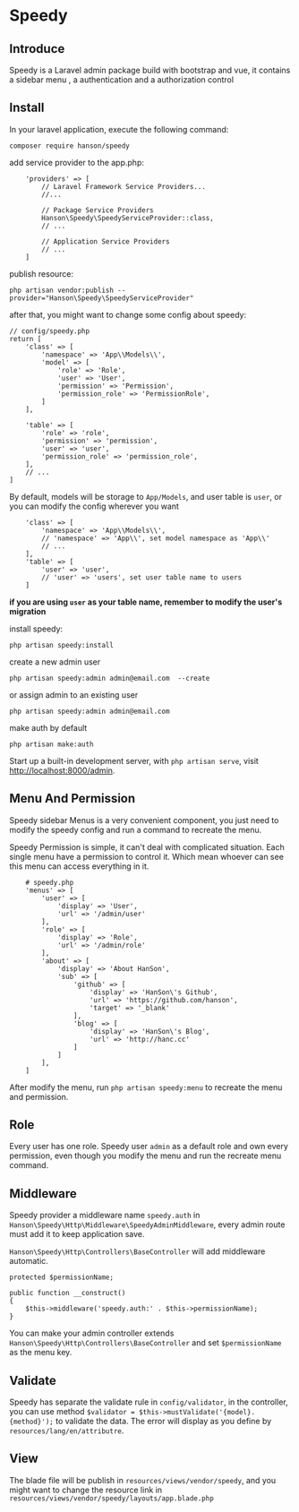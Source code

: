 # Speedy

## Introduce

Speedy is a Laravel admin package build with bootstrap and vue, it contains a sidebar menu , a authentication and 
a authorization control

## Install

In your laravel application, execute the following command:

`composer require hanson/speedy`

add service provider to the app.php:

```
    'providers' => [
        // Laravel Framework Service Providers...
        //...
    
        // Package Service Providers
        Hanson\Speedy\SpeedyServiceProvider::class,
        // ...
    
        // Application Service Providers
        // ...
    ]
```

publish resource:

`php artisan vendor:publish --provider="Hanson\Speedy\SpeedyServiceProvider"`

after that, you might want to change some config about speedy:

```
// config/speedy.php
return [
    'class' => [
        'namespace' => 'App\\Models\\',
        'model' => [
            'role' => 'Role',
            'user' => 'User',
            'permission' => 'Permission',
            'permission_role' => 'PermissionRole',
        ]
    ],

    'table' => [
        'role' => 'role',
        'permission' => 'permission',
        'user' => 'user',
        'permission_role' => 'permission_role',
    ],
    // ...
]
```

By default, models will be storage to `App/Models`, and user table is `user`, or you can modify the config wherever you want

```
    'class' => [
        'namespace' => 'App\\Models\\',
        // 'namespace' => 'App\\', set model namespace as 'App\\'
        // ...
    ],
    'table' => [
        'user' => 'user',
        // 'user' => 'users', set user table name to users
    ]
```

__if you are using `user` as your table name, remember to modify the user's migration__

install speedy:

`php artisan speedy:install`

create a new admin user

`php artisan speedy:admin admin@email.com  --create`

or assign admin to an existing user

`php artisan speedy:admin admin@email.com `

make auth by default

`php artisan make:auth`

Start up a built-in development server, with `php artisan serve`, visit [http://localhost:8000/admin](http://localhost:8000/admin).

## Menu And Permission

Speedy sidebar Menus is a very convenient component, you just need to modify the speedy config and run a command to recreate the menu.

Speedy Permission is simple, it can't deal with complicated situation. Each single menu have a permission to control it. Which mean whoever can see this menu can access everything in it.    

```
    # speedy.php
    'menus' => [
        'user' => [
            'display' => 'User',
            'url' => '/admin/user'
        ],
        'role' => [
            'display' => 'Role',
            'url' => '/admin/role'
        ],
        'about' => [
            'display' => 'About HanSon',
            'sub' => [
                'github' => [
                    'display' => 'HanSon\'s Github',
                    'url' => 'https://github.com/hanson',
                    'target' => '_blank'
                ],
                'blog' => [
                    'display' => 'HanSon\'s Blog',
                    'url' => 'http://hanc.cc'
                ]
            ]
        ],
    ]
```

After modify the menu, run `php artisan speedy:menu` to recreate the menu and permission.

## Role

Every user has one role. Speedy user `admin` as a default role and own every permission, even though you modify the menu and run the recreate menu command.

## Middleware

Speedy provider a middleware name `speedy.auth` in `Hanson\Speedy\Http\Middleware\SpeedyAdminMiddleware`, every admin route must add it to keep application save.

`Hanson\Speedy\Http\Controllers\BaseController` will add middleware automatic.

```
protected $permissionName;

public function __construct()
{
    $this->middleware('speedy.auth:' . $this->permissionName);
}
```

You can make your admin controller extends `Hanson\Speedy\Http\Controllers\BaseController` and set `$permissionName` as the menu key.

## Validate

Speedy has separate the validate rule in `config/validator`, in the controller, you can use method `$validator = $this->mustValidate('{model}.{method}');` to validate the data. The error will display as you define by `resources/lang/en/attributre`.

## View

The blade file will be publish in `resources/views/vendor/speedy`, and you might want to change the resource link in `resources/views/vendor/speedy/layouts/app.blade.php`


 
